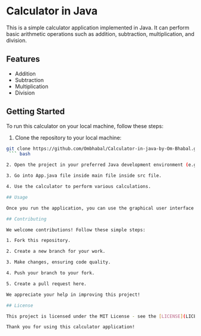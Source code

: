 # Calculator in Java

This is a simple calculator application implemented in Java. It can perform basic arithmetic operations such as addition, subtraction, multiplication, and division.

## Features

- Addition
- Subtraction
- Multiplication
- Division

## Getting Started

To run this calculator on your local machine, follow these steps:

1. Clone the repository to your local machine:

```bash
git clone https://github.com/Ombhabal/Calculator-in-java-by-Om-Bhabal.git
 ``` bash

2. Open the project in your preferred Java development environment (e.g., Eclipse, IntelliJ, or Visual Studio Code).

3. Go into App.java file inside main file inside src file.

4. Use the calculator to perform various calculations.

## Usage

Once you run the application, you can use the graphical user interface to input numbers and perform calculations. The calculator provides buttons for each operation.

## Contributing

We welcome contributions! Follow these simple steps:

1. Fork this repository.

2. Create a new branch for your work.

3. Make changes, ensuring code quality.

4. Push your branch to your fork.

5. Create a pull request here.

We appreciate your help in improving this project!

## License

This project is licensed under the MIT License - see the [LICENSE](LICENSE) file for details.

Thank you for using this calculator application!

